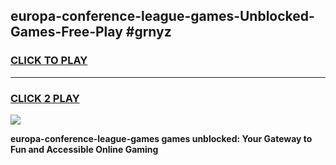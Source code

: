 
## europa-conference-league-games-Unblocked-Games-Free-Play #grnyz
<h3>
<a href="https://us.freeplayer.one?title=europa-conference-league-games&ref=9M">CLICK TO PLAY</a></h3>
<hr>

<h3>
<a href="https://us.freeplayer.one?title=europa-conference-league-games&ref=9M">CLICK 2 PLAY</a>
  
</h3>

<a href="https://us.freeplayer.one?title=europa-conference-league-games&ref=9M"><img src="https://clearcache.store/games.png"></a>


**europa-conference-league-games games unblocked: Your Gateway to Fun and Accessible Online Gaming**
